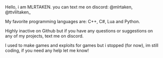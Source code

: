 Hello, i am MLRTAKEN. you can text me on discord: @mlrtaken, @ttvliltaken_

My favorite programming languages are: C++, C#, Lua and Python.

Highly inactive on Github but if you have any questions or suggestions on any of my projects, text me on discord.

I used to make games and exploits for games but i stopped (for now), im still coding, if you need any help let me know!
